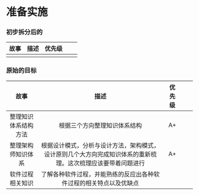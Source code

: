 # 准备实施

### 初步拆分后的

|故事|描述|优先级|||
|:---:|:---:|:---:|:---:|:---:|
|||||

### 原始的目标

|故事|描述|优先级|||
|:---:|:---:|:---:|:---:|:---:|
|整理知识体系结构方法|根据三个方向整理知识体系结构|A+||
|整理架构师知识体系|根据设计模式，分析与设计方法，架构模式，设计原则几个大方向完成知识体系的重新梳理。这次梳理应该要带着问题进行|A+|||
|软件过程相关知识|了解各种软件过程，并能熟练的反应出各种软件过程的相关特点以及优缺点|